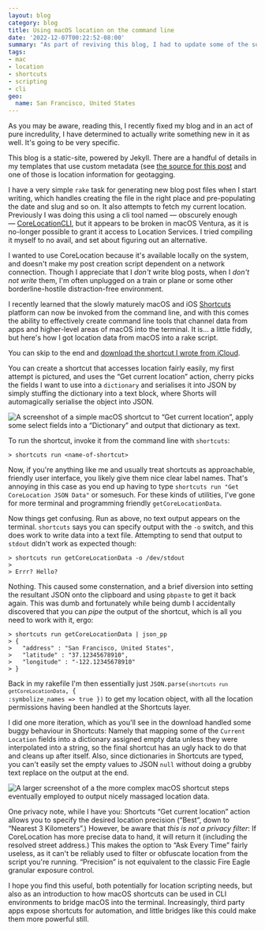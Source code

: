 ```yaml
---
layout: blog
category: blog
title: Using macOS location on the command line
date: '2022-12-07T00:22:52-08:00'
summary: "As part of reviving this blog, I had to update some of the support scripts that help me write it and re-develop my method of using macOS location APIs from the command line."
tags:
- mac
- location
- shortcuts
- scripting
- cli
geo:
  name: San Francisco, United States
---
```


As you may be aware, reading this, I recently fixed my blog and in an act of pure incredulity, I have determined to actually write something new in it as well. It's going to be very specific.

This blog is a static-site, powered by Jekyll. There are a handful of details in my templates that use custom metadata (see [the source for this post](https://github.com/BenWard/benward-web/tree/main/jekyll/_posts/blog/2022/2022-12-07-macos-location-cli.md) and one of those is location information for geotagging.

I have a very simple `rake` task for generating new blog post files when I start writing, which handles creating the file in the right place and pre-populating the date and slug and so on. It also attempts to fetch my current location. Previously I was doing this using a cli tool named — obscurely enough — [CoreLocationCLI](https://github.com/fulldecent/corelocationcli), but it appears to be broken in macOS Ventura, as it is no-longer possible to grant it access to Location Services. I tried compiling it myself to no avail, and set about figuring out an alternative.

I wanted to use CoreLocation because it's available locally on the system, and doesn't make my post creation script dependent on a network connection. Though I appreciate that I _don't_ write blog posts, when I _don't not write_ them, I'm often unplugged on a train or plane or some other borderline-hostile distraction-free environment.

I recently learned that the slowly maturely macOS and iOS [Shortcuts](https://support.apple.com/en-gb/guide/shortcuts-mac/apdf22b0444c/mac) platform can now be invoked from the command line, and with this comes the ability to effectively create command line tools that channel data from apps and higher-level areas of macOS into the terminal. It is… a little fiddly, but here's how I got location data from macOS into a rake script.

You can skip to the end and [download the shortcut I wrote from iCloud](https://www.icloud.com/shortcuts/1121da1aeece4d38aec5d38007944b6f).

You can create a shortcut that accesses location fairly easily, my first attempt is pictured, and uses the “Get current location” action, cherry picks the fields I want to use into a `dictionary` and serialises it into JSON by simply stuffing the dictionary into a text block, where Shorts will automagically serialise the object into JSON.

![A screenshot of a simple macOS shortcut to “Get current location”, apply some select fields into a “Dictionary” and output that dictionary as text.](https://media.benward.uk/web/posts/cli-location-shortcut-1.png)

To run the shortcut, invoke it from the command line with `shortcuts`:

```
> shortcuts run <name-of-shortcut>
```

Now, if you're anything like me and usually treat shortcuts as approachable, friendly user interface, you likely give them nice clear label names. That's annoying in this case as you end up having to type `shortcuts run "Get CoreLocation JSON Data"` or somesuch. For these kinds of utilities, I've gone for more terminal and programming friendly `getCoreLocationData`.

Now things get confusing. Run as above, no text output appears on the terminal. `shortcuts` says you can specify output with the `-o` switch, and this does work to write data into a text file. Attempting to send that output to `stdout` didn't work as expected though:

```
> shortcuts run getCoreLocationData -o /dev/stdout
>
> Errr? Hello?
```

Nothing. This caused some consternation, and a brief diversion into setting the resultant JSON onto the clipboard and using `pbpaste` to get it back again. This was dumb and fortunately while being dumb I accidentally discovered that you can _pipe_ the output of the shortcut, which is all you need to work with it, ergo:

```
> shortcuts run getCoreLocationData | json_pp
> {
>   "address" : "San Francisco, United States",
>   "latitude" : "37.12345678910",
>   "longitude" : "-122.12345678910"
> }
```

Back in my rakefile I'm then essentially just <code>JSON.parse(`shortcuts run getCoreLocationData`, { :symbolize_names => true })</code> to get my location object, with all the location permissions having been handled at the Shortcuts layer.

I did one more iteration, which as you'll see in the download handled some buggy behaviour in Shortcuts: Namely that mapping some of the `Current Location` fields into a dictionary assigned empty data unless they were interpolated into a string, so the final shortcut has an ugly hack to do that and cleans up after itself. Also, since dictionaries in Shortcuts are typed, you can't easily set the empty values to JSON `null` without doing a grubby text replace on the output at the end.

![A larger screenshot of a the more complex macOS shortcut steps eventually employed to output nicely massaged location data.](https://media.benward.uk/web/posts/cli-location-shortcut-2.png)

<aside>One privacy note, while I have you: Shortcuts “Get current location” action allows you to specify the desired location precision (“Best”, down to “Nearest 3 Kilometers”.) However, be aware that <em>this is not a privacy filter</em>: If CoreLocation has more precise data to hand, it will return it (including the resolved street address.) This makes the option to “Ask Every Time” fairly useless, as it can't be reliably used to filter or obfuscate location from the script you're running. “Precision” is not equivalent to the classic Fire Eagle granular exposure control.</aside>

I hope you find this useful, both potentially for location scripting needs, but also as an introduction to how macOS shortcuts can be used in CLI environments to bridge macOS into the terminal. Increasingly, third party apps expose shortcuts for automation, and little bridges like this could make them more powerful still.
